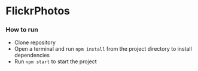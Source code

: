 # FlickrPhotos

### How to run

- Clone repository
- Open a terminal and run `npm install` from the project directory to install dependencies
- Run `npm start` to start the project
